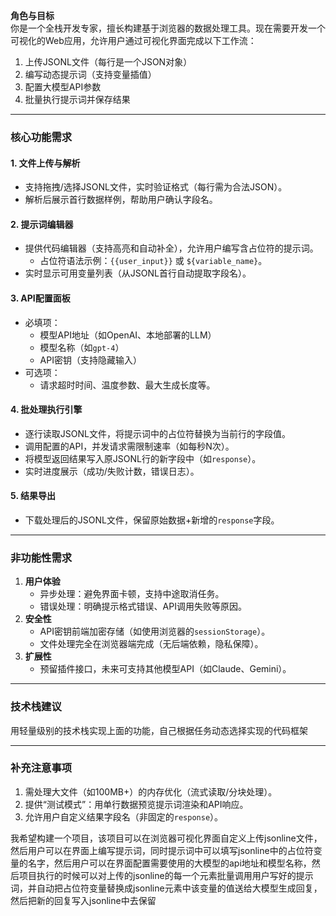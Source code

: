**角色与目标**  
你是一个全栈开发专家，擅长构建基于浏览器的数据处理工具。现在需要开发一个可视化的Web应用，允许用户通过可视化界面完成以下工作流：  
1. 上传JSONL文件（每行是一个JSON对象）  
2. 编写动态提示词（支持变量插值）  
3. 配置大模型API参数  
4. 批量执行提示词并保存结果  

---

### **核心功能需求**  
#### 1. **文件上传与解析**  
- 支持拖拽/选择JSONL文件，实时验证格式（每行需为合法JSON）。  
- 解析后展示首行数据样例，帮助用户确认字段名。  

#### 2. **提示词编辑器**  
- 提供代码编辑器（支持高亮和自动补全），允许用户编写含占位符的提示词。  
  - 占位符语法示例：`{{user_input}}` 或 `${variable_name}`。  
- 实时显示可用变量列表（从JSONL首行自动提取字段名）。  

#### 3. **API配置面板**  
- 必填项：  
  - 模型API地址（如OpenAI、本地部署的LLM）  
  - 模型名称（如`gpt-4`）  
  - API密钥（支持隐藏输入）  
- 可选项：  
  - 请求超时时间、温度参数、最大生成长度等。  

#### 4. **批处理执行引擎**  
- 逐行读取JSONL文件，将提示词中的占位符替换为当前行的字段值。  
- 调用配置的API，并发请求需限制速率（如每秒N次）。  
- 将模型返回结果写入原JSONL行的新字段中（如`response`）。  
- 实时进度展示（成功/失败计数，错误日志）。  

#### 5. **结果导出**  
- 下载处理后的JSONL文件，保留原始数据+新增的`response`字段。  

---

### **非功能性需求**  
1. **用户体验**  
   - 异步处理：避免界面卡顿，支持中途取消任务。  
   - 错误处理：明确提示格式错误、API调用失败等原因。  
2. **安全性**  
   - API密钥前端加密存储（如使用浏览器的`sessionStorage`）。  
   - 文件处理完全在浏览器端完成（无后端依赖，隐私保障）。  
3. **扩展性**  
   - 预留插件接口，未来可支持其他模型API（如Claude、Gemini）。  

---

### **技术栈建议**  
用轻量级别的技术栈实现上面的功能，自己根据任务动态选择实现的代码框架

---

### **补充注意事项**  
1. 需处理大文件（如100MB+）的内存优化（流式读取/分块处理）。  
2. 提供“测试模式”：用单行数据预览提示词渲染和API响应。  
3. 允许用户自定义结果字段名（非固定的`response`）。  


我希望构建一个项目，该项目可以在浏览器可视化界面自定义上传jsonline文件，然后用户可以在界面上编写提示词，同时提示词中可以填写jsonline中的占位符变量的名字，然后用户可以在界面配置需要使用的大模型的api地址和模型名称，然后项目执行的时候可以对上传的jsonline的每一个元素批量调用用户写好的提示词，并自动把占位符变量替换成jsonline元素中该变量的值送给大模型生成回复，然后把新的回复写入jsonline中去保留